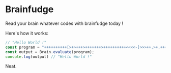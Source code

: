 # Brainfudge
Read your brain whatever codes with brainfudge today !

Here's how it works:
```javascript
// "Hello World !"
const program = "++++++++++[>+>+++>+++++++>++++++++++<<<<-]>>>++.>+.+++++++..+++.<<++.>+++++++++++++++.>.+++.------.--------.<<.+.";
const output = Brain.evaluate(program);
console.log(output) // "Hello World !"
```

Neat.
